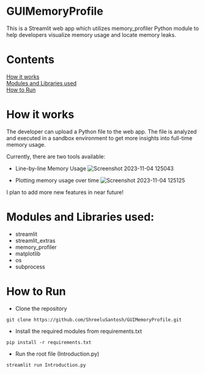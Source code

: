 # GUIMemoryProfile

This is a Streamlit web app which utilizes memory_profiler Python module to help developers visualize memory usage and locate memory leaks.

# Contents

<a href=https://github.com/ShreeluSantosh/GUIMemoryProfile/edit/main/README.md#how-it-works>How it works</a><br>
<a href=https://github.com/ShreeluSantosh/GUIMemoryProfile/edit/main/README.md#modules-and-libraries-used>Modules and Libraries used</a><br>
<a href=https://github.com/ShreeluSantosh/GUIMemoryProfile/edit/main/README.md#how-to-run>How to Run</a>

# How it works

The developer can upload a Python file to the web app. The file is analyzed and executed in a sandbox environment to get more insights into full-time memory usage. 

Currently, there are two tools available:

- Line-by-line Memory Usage
![Screenshot 2023-11-04 125043](https://github.com/ShreeluSantosh/GUIMemoryProfile/assets/94289402/32189f88-1d92-43ee-9150-ba54ecf282c2)

- Plotting memory usage over time
![Screenshot 2023-11-04 125125](https://github.com/ShreeluSantosh/GUIMemoryProfile/assets/94289402/963f5265-06d9-4e37-8731-b46fddf0e613)

I plan to add more new features in near future!

# Modules and Libraries used:
- streamlit
- streamlit_extras
- memory_profiler
- matplotlib
- os
- subprocess

# How to Run

- Clone the repository
~~~
git clone https://github.com/ShreeluSantosh/GUIMemoryProfile.git
~~~
- Install the required modules from requirements.txt
~~~
pip install -r requirements.txt
~~~
- Run the root file (Introduction.py)
~~~  
streamlit run Introduction.py
~~~
